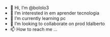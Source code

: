 - 👋 Hi, I’m @bololo3
- 👀 I’m interested in em aprender tecnologia
- 🌱 I’m currently learning pc
- 💞️ I’m looking to collaborate on prod Idalberto
- 📫 How to reach me ...

<!---
bololo3/bololo3 is a ✨ special ✨ repository because its `README.md` (this file) appears on your GitHub profile.
You can click the Preview link to take a look at your changes.
--->
